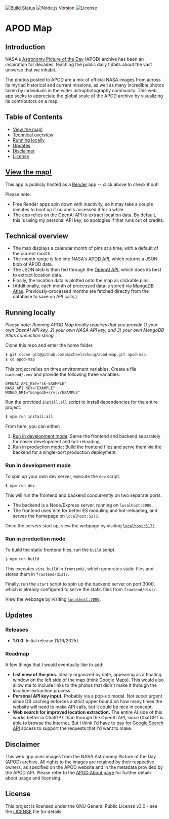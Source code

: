 [![Build Status](https://github.com/michaelschung/apod-map/actions/workflows/ci.yml/badge.svg)](https://github.com/michaelschung/apod-map/actions/workflows/ci.yml) ![Node.js Version](https://img.shields.io/badge/Node.js-%3E%3D23.3.0-brightgreen) ![License](https://img.shields.io/badge/license-GPL%20v3-blue)

# APOD Map

## Introduction

NASA's [Astronomy Picture of the Day](https://apod.nasa.gov/apod/astropix.html) (APOD) archive has been an inspiration for decades, teaching the public daily tidbits about the vast universe that we inhabit.

The photos posted to APOD are a mix of official NASA images from across its myriad historical and current missions, as well as many incredible photos taken by individuals in the wider astrophotography community. This web app seeks to appreciate the global scale of the APOD archive by visualizing its contributors on a map.

## Table of Contents

- [View the map!](#view-the-map)
- [Technical overview](#technical-overview)
- [Running locally](#running-locally)
- [Updates](#updates)
- [Disclaimer](#disclaimer)
- [License](#license)

## [View the map!](https://apod-map.onrender.com/)

This app is publicly hosted as a [Render](https://render.com/) app -- click above to check it out!

Please note:
- Free Render apps spin down with inactivity, so it may take a couple minutes to boot up if no one's accessed it for a while.
- The app relies on the [OpenAI API](https://platform.openai.com/docs/overview) to extract location data. By default, this is using my personal API key, so apologies if that runs out of credits.

## Technical overview

- The map displays a calendar month of pins at a time, with a default of the current month.
- The month range is fed into NASA's [APOD API](https://api.nasa.gov/), which returns a JSON blob of APOD data.
- The JSON blob is then fed through the [OpenAI API](https://platform.openai.com/docs/overview), which does its best to extract location data.
- Finally, the location data is plotted onto the map as clickable pins.
- (Additionally, each month of processed data is stored via [MongoDB Atlas](https://www.mongodb.com/products/platform/atlas-database). Previously-processed months are fetched directly from the database to save on API calls.)

## Running locally

*Please note: Running APOD Map locally requires that you provide 1) your own OpenAI API key, 2) your own NASA API key, and 3) your own MongoDB Atlas connection string.*

Clone this repo and enter the home folder.

```bash
$ git clone git@github.com:michaelschung/apod-map.git apod-map
$ cd apod-map
```

This project relies on three environment variables. Create a file `backend/.env` and provide the following three variables:

```dotenv
OPENAI_API_KEY="sk-EXAMPLE"
NASA_API_KEY="EXAMPLE"
MONGO_URI="mongodb+srv://EXAMPLE"
```

Run the provided `install:all` script to install dependencies for the entire project.

```bash
$ npm run install:all
```

From here, you can either:
1. [Run in development mode](#run-in-development-mode): Serve the frontend and backend separately for easier development and hot-reloading.
2. [Run in production mode](#run-in-production-mode): Build the frontend files and serve them via the backend for a single-port production deployment.

### Run in development mode

To spin up your own dev server, execute the `dev` script.

```bash
$ npm run dev
```

This will run the frontend and backend concurrently on two separate ports.
- The backend is a Node/Express server, running on `localhost:3000`.
- The frontend uses Vite for better ES moduling and hot-reloading, and serves the homepage on `localhost:5173`.

Once the servers start up, view the webpage by visiting [`localhost:5173`](http://localhost:5173/).

### Run in production mode

To build the static frontend files, run the `build` script.

```bash
$ npm run build
```

This executes `vite build` in `frontend/`, which generates static files and stores them in `frontend/dist/`.

Finally, run the `start` script to spin up the backend server on port 3000, which is already configured to serve the static files from `frontend/dist/`.

View the webpage by visiting [`localhost:3000`](http://localhost:3000/).

## Updates

### Releases

- **1.0.0**: Initial release (1/16/2025)

### Roadmap

A few things that I would eventually like to add:
- **List view of the pins.** Ideally organized by date, appearing as a floating window on the left side of the map (think Google Maps). This would also allow me to include links to the photos that didn't make it through the location-extraction process.
- **Personal API key input.** Probably via a pop-up modal. Not super urgent since DB caching enforces a strict upper bound on how many times the website will need to make API calls, but it could be nice in concept.
- **Web search for improved location extraction.** The entire AI side of this works better in ChatGPT than through the OpenAI API, since ChatGPT is able to browse the Internet. But I think I'd have to pay for [Google Search API](https://developers.google.com/custom-search/v1/overview) access to support the requests that I'd want to make.

## Disclaimer

This web app uses images from the NASA Astronomy Picture of the Day (APOD) archive. All rights to the images are retained by their respective owners, as specified on the APOD website and in the metadata provided by the APOD API. Please refer to the [APOD About page](https://apod.nasa.gov/apod/lib/about_apod.html) for further details about usage and licensing.

## License

This project is licensed under the GNU General Public License v3.0 - see the [LICENSE](https://github.com/michaelschung/apod-map/blob/main/LICENSE) file for details.